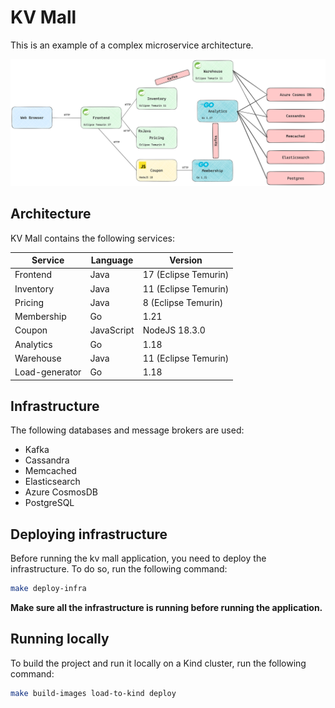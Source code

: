 # KV Mall

This is an example of a complex microservice architecture.

![KV Mall](kv_mall.png)

## Architecture

KV Mall contains the following services:

| Service | Language   | Version              |
| --- |------------|----------------------|
| Frontend | Java       | 17 (Eclipse Temurin) |
| Inventory | Java       | 11 (Eclipse Temurin) |
| Pricing | Java       | 8 (Eclipse Temurin)  |
| Membership | Go         | 1.21                 |
| Coupon | JavaScript | NodeJS 18.3.0        |
| Analytics | Go         | 1.18                 |
| Warehouse | Java | 11 (Eclipse Temurin) |
| Load-generator | Go | 1.18 |

## Infrastructure

The following databases and message brokers are used:
- Kafka
- Cassandra
- Memcached
- Elasticsearch
- Azure CosmosDB
- PostgreSQL

## Deploying infrastructure

Before running the kv mall application, you need to deploy the infrastructure. To do so, run the following command:

```bash
make deploy-infra
````

**Make sure all the infrastructure is running before running the application.**

## Running locally

To build the project and run it locally on a Kind cluster, run the following command:

```bash
make build-images load-to-kind deploy
```

